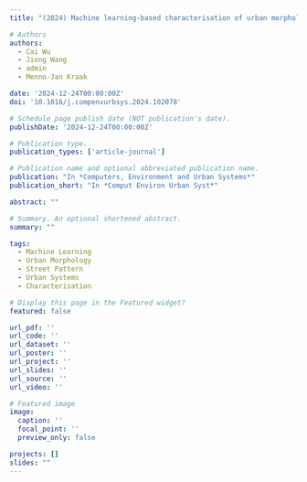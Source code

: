```yaml
---
title: "(2024) Machine learning-based characterisation of urban morphology with the street pattern. Computers, Environment and Urban Systems, 109, 102078"

# Authors
authors:
  - Cai Wu
  - Jiong Wang
  - admin
  - Menno-Jan Kraak

date: '2024-12-24T00:00:00Z'
doi: '10.1016/j.compenvurbsys.2024.102078'

# Schedule page publish date (NOT publication's date).
publishDate: '2024-12-24T00:00:00Z'

# Publication type.
publication_types: ['article-journal']

# Publication name and optional abbreviated publication name.
publication: "In *Computers, Environment and Urban Systems*"
publication_short: "In *Comput Environ Urban Syst*"

abstract: ""

# Summary. An optional shortened abstract.
summary: ""

tags:
  - Machine Learning
  - Urban Morphology
  - Street Pattern
  - Urban Systems
  - Characterisation

# Display this page in the Featured widget?
featured: false

url_pdf: ''
url_code: ''
url_dataset: ''
url_poster: ''
url_project: ''
url_slides: ''
url_source: ''
url_video: ''

# Featured image
image:
  caption: ''
  focal_point: ''
  preview_only: false

projects: []
slides: ""
---
```

